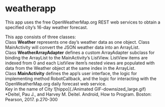 # weatherapp
This app uses the free OpenWeatherMap.org REST web services to obtain a specified city’s 16-day weather forecast.

This app consists of three classes:<br/>
Class **Weather** represents one day’s weather data as one object. Class MainActivity will convert the JSON weather data into an ArrayList<Weather>.<br/>
Class **WeatherArrayAdapter** defines a custom ArrayAdapter subclass for binding the ArrayList<Weather> to the MainActivity’s ListView. ListView items are indexed from 0 and each ListView item’s nested views are populated with data from the Weather object at the same index in the ArrayList<Weather>.<br/>
Class **MainActivity** defines the app’s user interface, the logic for implementing method RobotCallback, and the logic for interacting with the OpenWeatherMap.org daily forecast web service.<br/>
Key in the name of City
![hippo](./Animated GIF-downsized_large.gif)
*Deitel, Pau J., and Harvey M. Deitel. Android, How to Program. Boston: Pearson, 2017. p.270-300
